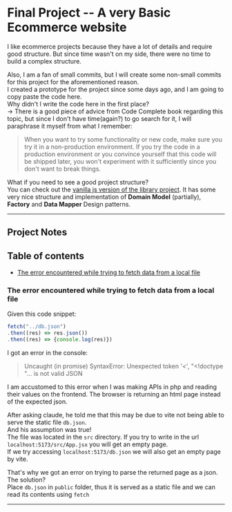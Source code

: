 # Final Project -- A very Basic Ecommerce website

I like ecommerce projects because they have a lot of details and require good structure. But since time wasn't on my side, there were no time to build a complex structure.  

Also, I am a fan of small commits, but I will create some non-small commits for this project for the aforementioned reason.  
I created a prototype for the project since some days ago, and I am going to copy paste the code here.  
Why didn't I write the code here in the first place?  
-> There is a good piece of advice from Code Complete book regarding this topic, but since I don't have time(again?) to go search for it, I will paraphrase it myself from what I remember:  
> When you want to try some functionality or new code, make sure you try it in a non-production environment. If you try the code in a production environment or you convince yourself that this code will be shipped later, you won't experiment with it sufficiently since you don't want to break things.

What if you need to see a good project structure?  
You can check out the [vanilla js version of the library project](../library-project/). It has some very nice structure and implementation of **Domain Model** (partially), **Factory** and **Data Mapper** Design patterns.
____
## Project Notes

## Table of contents
- [The error encountered while trying to fetch data from a local file](#the-error-encountered-while-trying-to-fetch-data-from-a-local-file)

### The error encountered while trying to fetch data from a local file
Given this code snippet: 
```js
fetch("../db.json")
.then((res) => res.json())
.then((res) => {console.log(res)})
```
I got an error in the console: 
> Uncaught (in promise) SyntaxError: Unexpected token '<', "<!doctype "... is not valid JSON

I am accustomed to this error when I was making APIs in php and reading their values on the frontend. The browser is returning an html page instead of the expected json.

After asking claude, he told me that this may be due to vite not being able to serve the static file `db.json`.  
And his assumption was true!  
The file was located in the `src` directory. If you try to write in the url `localhost:5173/src/App.jsx` you will get an empty page.  
If we try accessing `localhost:5173/db.json` we will also get an empty page by vite.

That's why we got an error on trying to parse the returned page as a json.  
The solution?  
Place `db.json` in `public` folder, thus it is served as a static file and we can read its contents using `fetch`
_____
